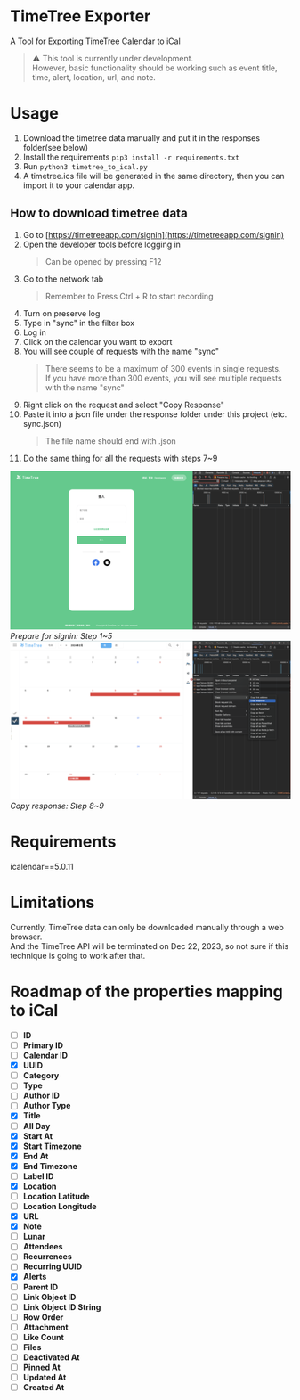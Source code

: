 # TimeTree Exporter
A Tool for Exporting TimeTree Calendar to iCal

> ⚠️ This tool is currently under development. \
> However, basic functionality should be working such as event title, time, alert, location, url, and note.

# Usage
1. Download the timetree data manually and put it in the responses folder(see below)
2. Install the requirements `pip3 install -r requirements.txt`
3. Run `python3 timetree_to_ical.py`
4. A timetree.ics file will be generated in the same directory, then you can import it to your calendar app.

## How to download timetree data
1. Go to [https://timetreeapp.com/signin](https://timetreeapp.com/signin)
2. Open the developer tools before logging in
      > Can be opened by pressing F12
3. Go to the network tab
      > Remember to Press Ctrl + R to start recording
4. Turn on preserve log
5. Type in "sync" in the filter box
6. Log in
7. Click on the calendar you want to export
8. You will see couple of requests with the name "sync"
      > There seems to be a maximum of 300 events in single requests. \
      > If you have more than 300 events, you will see multiple requests with the name "sync"
9.  Right click on the request and select "Copy Response"
10. Paste it into a json file under the response folder under this project (etc. sync.json)
      > The file name should end with .json
11. Do the same thing for all the requests with steps 7~9

![Prepare for signin: Step 1~5](/assets/images/prepare-for-signin.png)
*Prepare for signin: Step 1~5*
![Copy response: Step 8~9](/assets/images/copy-response.png)
*Copy response: Step 8~9*

# Requirements
icalendar==5.0.11

# Limitations
Currently, TimeTree data can only be downloaded manually through a web browser. \
And the TimeTree API will be terminated on Dec 22, 2023, so not sure if this technique is going to work after that.

# Roadmap of the properties mapping to iCal
- [ ] **ID**
- [ ] **Primary ID**
- [ ] **Calendar ID**
- [x] **UUID**
- [ ] **Category**
- [ ] **Type**
- [ ] **Author ID**
- [ ] **Author Type**
- [x] **Title**
- [ ] **All Day**
- [x] **Start At**
- [x] **Start Timezone**
- [x] **End At**
- [x] **End Timezone**
- [ ] **Label ID**
- [x] **Location**
- [ ] **Location Latitude**
- [ ] **Location Longitude**
- [x] **URL**
- [x] **Note**
- [ ] **Lunar**
- [ ] **Attendees**
- [ ] **Recurrences**
- [ ] **Recurring UUID**
- [x] **Alerts**
- [ ] **Parent ID**
- [ ] **Link Object ID**
- [ ] **Link Object ID String**
- [ ] **Row Order**
- [ ] **Attachment**
- [ ] **Like Count**
- [ ] **Files**
- [ ] **Deactivated At**
- [ ] **Pinned At**
- [ ] **Updated At**
- [ ] **Created At**
